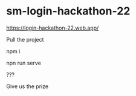 # sm-login-hackathon-22

https://login-hackathon-22.web.app/

Pull the project

npm i

npn run serve

???

Give us the prize